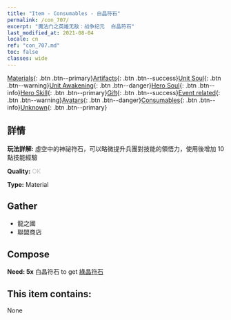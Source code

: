 ```yaml
---
title: "Item - Consumables - 白晶符石"
permalink: /con_707/
excerpt: "魔法门之英雄无敌：战争纪元  白晶符石"
last_modified_at: 2021-08-04
locale: cn
ref: "con_707.md"
toc: false
classes: wide
---
```

 [Materials](/ItemsCN/){: .btn .btn--primary}[Artifacts](/ItemsCN/Artifacts/){: .btn .btn--success}[Unit Soul](/ItemsCN/UnitSoul/){: .btn .btn--warning}[Unit Awakening](/ItemsCN/UnitAwakening/){: .btn .btn--danger}[Hero Soul](/ItemsCN/HeroSoul/){: .btn .btn--info}[Hero Skill](/ItemsCN/HeroSkill/){: .btn .btn--primary}[Gift](/ItemsCN/Gift/){: .btn .btn--success}[Event related](/ItemsCN/Events/){: .btn .btn--warning}[Avatars](/ItemsCN/Avatars/){: .btn .btn--danger}[Consumables](/ItemsCN/Consumables/){: .btn .btn--info}[Unknown](/ItemsCN/Unknown/){: .btn .btn--primary}

## 詳情
 **玩法詳解:** 虛空中的神祕符石，可以略微提升兵團對技能的領悟力，使用後增加 10 點技能經驗

 **Quality:** <span style="color: #C0C0C0">OK</span>

 **Type:** Material

## Gather

*    龍之國 
*    聯盟商店 

## Compose

 **Need: 5x** 白晶符石 to get [綠晶符石](/cn/Items/con_711/)

## This item contains:

  None

